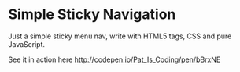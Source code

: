 # Simple Sticky Navigation

Just a simple sticky menu nav, write with HTML5 tags, CSS and pure JavaScript.

See it in action here http://codepen.io/Pat_Is_Coding/pen/bBrxNE
